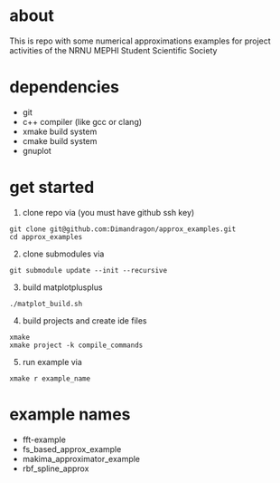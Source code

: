 # about
This is repo with some numerical approximations examples for project activities of the NRNU MEPHI Student Scientific Society 
# dependencies
 - git
 - c++ compiler (like gcc or clang)
 - xmake build system
 - cmake build system
 - gnuplot
# get started 
 1) clone repo via (you must have github ssh key)
```
git clone git@github.com:Dimandragon/approx_examples.git
cd approx_examples
```
 2) clone submodules via
 ```
 git submodule update --init --recursive
 ```
 3) build matplotplusplus
 ```
 ./matplot_build.sh
 ```
 4) build projects and create ide files
 ```
 xmake
 xmake project -k compile_commands
 ```
 5) run example via
 ```
 xmake r example_name
 ```
 # example names
 - fft-example
 - fs_based_approx_example
 - makima_approximator_example
 - rbf_spline_approx